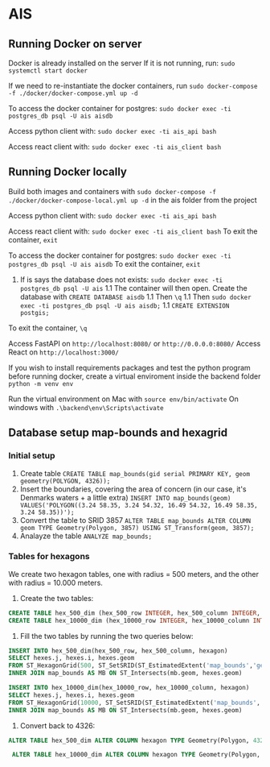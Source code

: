 # AIS

## Running Docker on server
Docker is already installed on the server
If it is not running, run: ```sudo systemctl start docker```

If we need to re-instantiate the docker containers, run 
```sudo docker-compose -f ./docker/docker-compose.yml up -d```

To access the docker container for postgres:
```sudo docker exec -ti postgres_db psql -U ais aisdb```

Access python client with: 
```sudo docker exec -ti ais_api bash```

Access react client with: 
```sudo docker exec -ti ais_client bash```

## Running Docker locally
Build both images and containers with ```sudo docker-compose -f ./docker/docker-compose-local.yml up -d``` in the ais folder from the project

Access python client with: 
```sudo docker exec -ti ais_api bash```

Access react client with: 
```sudo docker exec -ti ais_client bash```
To exit the container, ```exit```

To access the docker container for postgres:
```sudo docker exec -ti postgres_db psql -U ais aisdb```
To exit the container, ```exit```

1. If is says the database does not exists:
```sudo docker exec -ti postgres_db psql -U ais```
1.1 The container will then open. Create the database with ```CREATE DATABASE aisdb```
1.1 Then ```\q```
1.1 Then ```sudo docker exec -ti postgres_db psql -U ais aisdb;```
1.1 ```CREATE EXTENSION postgis;```

To exit the container, ```\q```

Access FastAPI on ```http://localhost:8080/``` or ```http://0.0.0.0:8080/```
Access React on ```http://localhost:3000/```

If you wish to install requirements packages and test the python program before running docker, create a virtual enviroment inside the backend folder
```python -m venv env```

Run the virtual environment on Mac with 
```source env/bin/activate```
On windows with ```.\backend\env\Scripts\activate```

## Database setup map-bounds and hexagrid
### Initial setup
1. Create table ```CREATE TABLE map_bounds(gid serial PRIMARY KEY, geom geometry(POLYGON, 4326));```
1. Insert the boundaries, covering the area of concern (in our case, it's Denmarks waters + a little extra)
```INSERT INTO map_bounds(geom) VALUES('POLYGON((3.24 58.35, 3.24 54.32, 16.49 54.32, 16.49 58.35, 3.24 58.35))');```
1. Convert the table to SRID 3857 ```ALTER TABLE map_bounds ALTER COLUMN geom TYPE Geometry(Polygon, 3857) USING ST_Transform(geom, 3857); ```
1. Analayze the table ```ANALYZE map_bounds;```

### Tables for hexagons
We create two hexagon tables, one with radius = 500 meters, and the other with radius = 10.000 meters.
1. Create the two tables:
```SQL
CREATE TABLE hex_500_dim (hex_500_row INTEGER, hex_500_column INTEGER, PRIMARY KEY(hex_500_row, hex_500_column), hexagon geometry);
CREATE TABLE hex_10000_dim (hex_10000_row INTEGER, hex_10000_column INTEGER, PRIMARY KEY(hex_10000_row, hex_10000_column), hexagon geometry);
```
1. Fill the two tables by running the two queries below:
``` SQL
INSERT INTO hex_500_dim(hex_500_row, hex_500_column, hexagon)
SELECT hexes.j, hexes.i, hexes.geom  
FROM ST_HexagonGrid(500, ST_SetSRID(ST_EstimatedExtent('map_bounds','geom'), 3857)) AS hexes  
INNER JOIN map_bounds AS MB ON ST_Intersects(mb.geom, hexes.geom)
```
``` SQL
INSERT INTO hex_10000_dim(hex_10000_row, hex_10000_column, hexagon)
SELECT hexes.j, hexes.i, hexes.geom  
FROM ST_HexagonGrid(10000, ST_SetSRID(ST_EstimatedExtent('map_bounds','geom'), 3857)) AS hexes  
INNER JOIN map_bounds AS MB ON ST_Intersects(mb.geom, hexes.geom)
```
1. Convert back to 4326:
 ```SQL
 ALTER TABLE hex_500_dim ALTER COLUMN hexagon TYPE Geometry(Polygon, 4326) USING ST_Transform(hexagon, 4326);
 ```
```SQL
 ALTER TABLE hex_10000_dim ALTER COLUMN hexagon TYPE Geometry(Polygon, 4326) USING ST_Transform(hexagon, 4326);
 ```